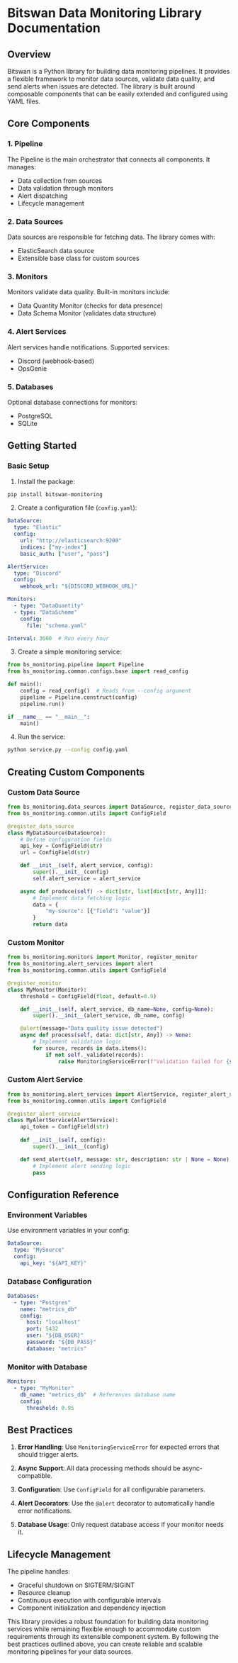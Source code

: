 # Bitswan Data Monitoring Library Documentation

## Overview
Bitswan is a Python library for building data monitoring pipelines. It provides a flexible framework to monitor data sources, validate data quality, and send alerts when issues are detected. The library is built around composable components that can be easily extended and configured using YAML files.

## Core Components

### 1. Pipeline
The Pipeline is the main orchestrator that connects all components. It manages:
- Data collection from sources
- Data validation through monitors
- Alert dispatching
- Lifecycle management

### 2. Data Sources
Data sources are responsible for fetching data. The library comes with:
- ElasticSearch data source
- Extensible base class for custom sources

### 3. Monitors
Monitors validate data quality. Built-in monitors include:
- Data Quantity Monitor (checks for data presence)
- Data Schema Monitor (validates data structure)

### 4. Alert Services
Alert services handle notifications. Supported services:
- Discord (webhook-based)
- OpsGenie

### 5. Databases
Optional database connections for monitors:
- PostgreSQL
- SQLite

## Getting Started

### Basic Setup

1. Install the package:

```bash
pip install bitswan-monitoring
```

2. Create a configuration file (`config.yaml`):

```yaml
DataSource:
  type: "Elastic"
  config:
    url: "http://elasticsearch:9200"
    indices: ["my-index"]
    basic_auth: ["user", "pass"]

AlertService:
  type: "Discord"
  config:
    webhook_url: "${DISCORD_WEBHOOK_URL}"

Monitors:
  - type: "DataQuantity"
  - type: "DataScheme"
    config:
      file: "schema.yaml"

Interval: 3600  # Run every hour
```

3. Create a simple monitoring service:

```python
from bs_monitoring.pipeline import Pipeline
from bs_monitoring.common.configs.base import read_config

def main():
    config = read_config()  # Reads from --config argument
    pipeline = Pipeline.construct(config)
    pipeline.run()

if __name__ == "__main__":
    main()
```

4. Run the service:

```bash
python service.py --config config.yaml
```

## Creating Custom Components

### Custom Data Source

```python
from bs_monitoring.data_sources import DataSource, register_data_source
from bs_monitoring.common.utils import ConfigField

@register_data_source
class MyDataSource(DataSource):
    # Define configuration fields
    api_key = ConfigField(str)
    url = ConfigField(str)

    def __init__(self, alert_service, config):
        super().__init__(config)
        self.alert_service = alert_service

    async def produce(self) -> dict[str, list[dict[str, Any]]]:
        # Implement data fetching logic
        data = {
            "my-source": [{"field": "value"}]
        }
        return data
```

### Custom Monitor

```python
from bs_monitoring.monitors import Monitor, register_monitor
from bs_monitoring.alert_services import alert
from bs_monitoring.common.utils import ConfigField

@register_monitor
class MyMonitor(Monitor):
    threshold = ConfigField(float, default=0.9)

    def __init__(self, alert_service, db_name=None, config=None):
        super().__init__(alert_service, db_name, config)

    @alert(message="Data quality issue detected")
    async def process(self, data: dict[str, Any]) -> None:
        # Implement validation logic
        for source, records in data.items():
            if not self._validate(records):
                raise MonitoringServiceError(f"Validation failed for {source}")
```

### Custom Alert Service

```python
from bs_monitoring.alert_services import AlertService, register_alert_service
from bs_monitoring.common.utils import ConfigField

@register_alert_service
class MyAlertService(AlertService):
    api_token = ConfigField(str)
    
    def __init__(self, config):
        super().__init__(config)

    def send_alert(self, message: str, description: str | None = None):
        # Implement alert sending logic
        pass
```

## Configuration Reference

### Environment Variables
Use environment variables in your config:

```yaml
DataSource:
  type: "MySource"
  config:
    api_key: "${API_KEY}"
```

### Database Configuration

```yaml
Databases:
  - type: "Postgres"
    name: "metrics_db"
    config:
      host: "localhost"
      port: 5432
      user: "${DB_USER}"
      password: "${DB_PASS}"
      database: "metrics"
```

### Monitor with Database

```yaml
Monitors:
  - type: "MyMonitor"
    db_name: "metrics_db"  # References database name
    config:
      threshold: 0.95
```

## Best Practices

1. **Error Handling**: Use `MonitoringServiceError` for expected errors that should trigger alerts.

2. **Async Support**: All data processing methods should be async-compatible.

3. **Configuration**: Use `ConfigField` for all configurable parameters.

4. **Alert Decorators**: Use the `@alert` decorator to automatically handle error notifications.

5. **Database Usage**: Only request database access if your monitor needs it.

## Lifecycle Management

The pipeline handles:
- Graceful shutdown on SIGTERM/SIGINT
- Resource cleanup
- Continuous execution with configurable intervals
- Component initialization and dependency injection

This library provides a robust foundation for building data monitoring services while remaining flexible enough to accommodate custom requirements through its extensible component system. By following the best practices outlined above, you can create reliable and scalable monitoring pipelines for your data sources.

